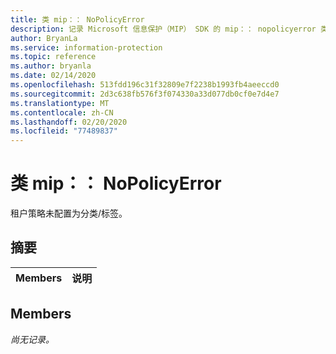 ```yaml
---
title: 类 mip：： NoPolicyError
description: 记录 Microsoft 信息保护（MIP） SDK 的 mip：： nopolicyerror 类。
author: BryanLa
ms.service: information-protection
ms.topic: reference
ms.author: bryanla
ms.date: 02/14/2020
ms.openlocfilehash: 513fdd196c31f32809e7f2238b1993fb4aeeccd0
ms.sourcegitcommit: 2d3c638fb576f3f074330a33d077db0cf0e7d4e7
ms.translationtype: MT
ms.contentlocale: zh-CN
ms.lasthandoff: 02/20/2020
ms.locfileid: "77489837"
---
```

# <a name="class-mipnopolicyerror"></a>类 mip：： NoPolicyError 
租户策略未配置为分类/标签。
  
## <a name="summary"></a>摘要
 Members                        | 说明                                
--------------------------------|---------------------------------------------
  
## <a name="members"></a>Members
_尚无记录。_
